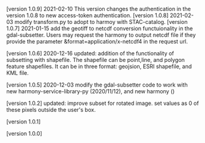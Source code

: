 [version 1.0.9] 2021-02-10
This version changes the authentication in the version 1.0.8 to new access-token authentication.
[version 1.0.8] 2021-02-03
modify transform.py to adopt to harmoy with STAC-catalog.
[version 1.0.7] 2021-01-15
add the geotiff to netcdf conversion functuionality in the gdal-subsetter. Users may request the harmony to output netcdf file if they provide the parameter &format=application/x-netcdf4 in the request url.

[version 1.0.6]  2020-12-16
updated: addition of the functionality of subsetting with shapefile. The shapefile can be point,line, and polygon feature shapefiles. It can be in three format: geojsion, ESRI shapefile, and KML file. 

[version 1.0.5]  2020-12-03
modify the gdal-subsetter code to work with new harmony-service-library-py (2020/11/12), and new harmony ()  

[version 1.0.2]
updated: improve subset for rotated image. set values as 0 of these pixels outside the user's box.

[version 1.0.1]

[version 1.0.0]
